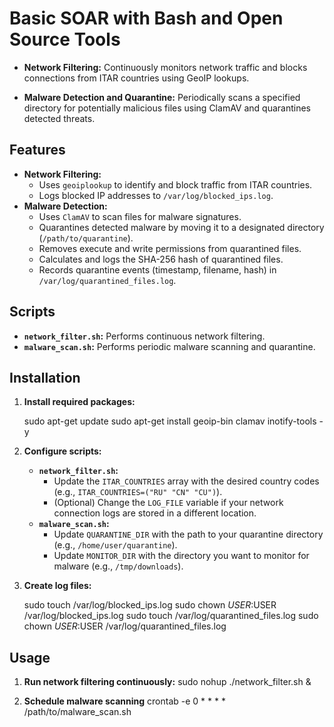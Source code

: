 # Basic SOAR with Bash and Open Source Tools

* **Network Filtering:**  Continuously monitors network traffic and blocks connections from ITAR countries using GeoIP lookups.

* **Malware Detection and Quarantine:**  Periodically scans a specified directory for potentially malicious files using ClamAV and quarantines detected threats.

## Features

* **Network Filtering:**
    * Uses `geoiplookup` to identify and block traffic from ITAR countries.
    * Logs blocked IP addresses to `/var/log/blocked_ips.log`.
* **Malware Detection:**
    * Uses `ClamAV` to scan files for malware signatures.
    * Quarantines detected malware by moving it to a designated directory (`/path/to/quarantine`).
    * Removes execute and write permissions from quarantined files.
    * Calculates and logs the SHA-256 hash of quarantined files.
    * Records quarantine events (timestamp, filename, hash) in `/var/log/quarantined_files.log`.

## Scripts

* **`network_filter.sh`:**  Performs continuous network filtering.
* **`malware_scan.sh`:**  Performs periodic malware scanning and quarantine.


## Installation

1. **Install required packages:**

   sudo apt-get update
   sudo apt-get install geoip-bin clamav inotify-tools -y

2. **Configure scripts:**

   *  **`network_filter.sh`:**
      *   Update the `ITAR_COUNTRIES` array with the desired country codes (e.g., `ITAR_COUNTRIES=("RU" "CN" "CU")`).
      *   (Optional) Change the `LOG_FILE` variable if your network connection logs are stored in a different location.
   *  **`malware_scan.sh`:**
      *   Update `QUARANTINE_DIR` with the path to your quarantine directory (e.g., `/home/user/quarantine`).
      *   Update `MONITOR_DIR` with the directory you want to monitor for malware (e.g., `/tmp/downloads`).

3. **Create log files:**

   sudo touch /var/log/blocked_ips.log
   sudo chown $USER:$USER /var/log/blocked_ips.log
   sudo touch /var/log/quarantined_files.log
   sudo chown $USER:$USER /var/log/quarantined_files.log

## Usage
1. **Run network filtering continuously:**
  sudo nohup ./network_filter.sh &

2. **Schedule malware scanning**
  crontab -e
  0 * * * * /path/to/malware_scan.sh
